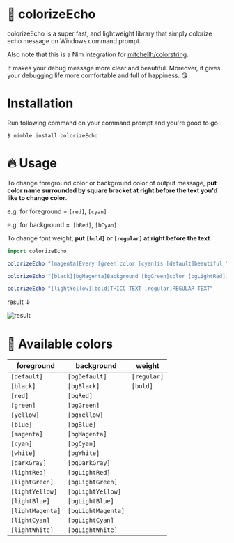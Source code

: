 # :thought_balloon: colorizeEcho
colorizeEcho is a super fast, and lightweight library that simply colorize echo message on Windows command prompt.

Also note that this is a Nim integration for [mitchellh/colorstring](https://github.com/mitchellh/colorstring).

It makes your debug message more clear and beautiful. 
Moreover, it gives your debugging life more comfortable and full of happiness. :kissing_heart:

# Installation

Run following command on your command prompt and you're good to go

```shell
$ nimble install colorizeEcho
```

# :fire: Usage

To change foreground color or background color of output message, **put color name surrounded by square bracket at right before the text you'd like to change color**.

e.g. for foreground = `[red]`, `[cyan]`

e.g. for background =` [bRed]`, `[bCyan]`

To change font weight, **put `[bold]` or `[regular]` at right before the text**

```nim
import colorizeEcho

colorizeEcho "[magenta]Every [green]color [cyan]is [default]beautiful."

colorizeEcho "[black][bgMagenta]Background [bgGreen]color [bgLightRed]is [bgCyan]changable [bgYellow]too."

colorizeEcho "[lightYellow][bold]THICC TEXT [regular]REGULAR TEXT"
```

result ↓

![result](https://user-images.githubusercontent.com/33578715/100331937-bab30500-300b-11eb-91aa-09ecca0436df.png)

# :balloon: Available colors

| foreground | background | weight |
| ---------- | ---------- | ------ |
| `[default]` | `[bgDefault]` | `[regular]` |
| `[black]`  | `[bgBlack]` | `[bold]` |
| `[red]` | `[bgRed]` |
| `[green]` | `[bgGreen]` |
| `[yellow]` | `[bgYellow]` |
| `[blue]` | `[bgBlue]` |
| `[magenta]` | `[bgMagenta]` |
| `[cyan]` | `[bgCyan]` |
| `[white]` | `[bgWhite]` |
| `[darkGray]` | `[bgDarkGray]` |
| `[lightRed]` | `[bgLightRed]` |
| `[lightGreen]` | `[bgLightGreen]` |
| `[lightYellow]` | `[bgLightYellow]` |
| `[lightBlue]` | `[bgLightBlue]` |
| `[lightMagenta]` | `[bgLightMagenta]` |
| `[lightCyan]` | `[bgLightCyan]` |
| `[lightWhite]` | `[bgLightWhite]` |
